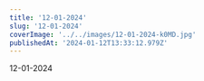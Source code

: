 ```yaml
---
title: '12-01-2024'
slug: '12-01-2024'
coverImage: '../../images/12-01-2024-k0MD.jpg'
publishedAt: '2024-01-12T13:33:12.979Z'
---
```


12-01-2024